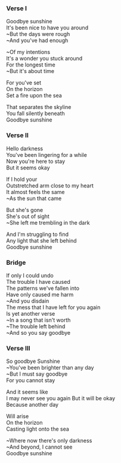 ### Verse I
Goodbye sunshine  
It's been nice to have you around  
~But the days were rough  
~And you've had enough

~Of my intentions  
It's a wonder you stuck around  
For the longest time  
~But it's about time

For you've set  
On the horizon  
Set a fire upon the sea

That separates the skyline  
You fall silently beneath  
Goodbye sunshine

### Verse II
Hello darkness  
You've been lingering for a while  
Now you're here to stay  
But it seems okay

If I hold your  
Outstretched arm close to my heart  
It almost feels the same  
~As the sun that came

But she's gone  
She's out of sight  
~She left me trembling in the dark

And I'm struggling to find  
Any light that she left behind  
Goodbye sunshine
 
### Bridge
If only I could undo  
The trouble I have caused  
The patterns we've fallen into  
Have only caused me harm  
~And you disdain  
The mess that I have left for you again  
Is yet another verse  
~In a song that isn't worth  
~The trouble left behind  
~And so you say goodbye

### Verse III
So goodbye Sunshine  
~You've been brighter than any day  
~But I must say goodbye  
For you cannot stay

And it seems like  
I may never see you again
But it will be okay  
Because another day

Will arise  
On the horizon  
Casting light onto the sea

~Where now there's only darkness  
~And beyond, I cannot see  
Goodbye sunshine

